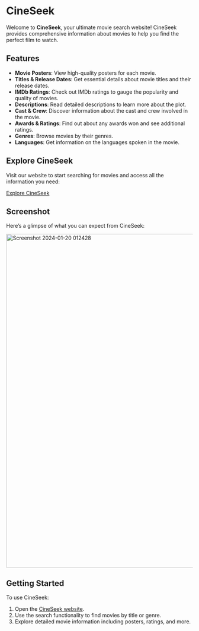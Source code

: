 # CineSeek

Welcome to **CineSeek**, your ultimate movie search website! CineSeek provides comprehensive information about movies to help you find the perfect film to watch.

## Features

- **Movie Posters**: View high-quality posters for each movie.
- **Titles & Release Dates**: Get essential details about movie titles and their release dates.
- **IMDb Ratings**: Check out IMDb ratings to gauge the popularity and quality of movies.
- **Descriptions**: Read detailed descriptions to learn more about the plot.
- **Cast & Crew**: Discover information about the cast and crew involved in the movie.
- **Awards & Ratings**: Find out about any awards won and see additional ratings.
- **Genres**: Browse movies by their genres.
- **Languages**: Get information on the languages spoken in the movie.

## Explore CineSeek

Visit our website to start searching for movies and access all the information you need:

[Explore CineSeek](https://cineseek.netlify.app/)

## Screenshot

Here’s a glimpse of what you can expect from CineSeek:

<img width="900" alt="Screenshot 2024-01-20 012428" src="https://github.com/Haider425/CineSeek/assets/112786520/77aa1181-f89d-4af9-8f0e-13beb70f7d43">

## Getting Started

To use CineSeek:

1. Open the [CineSeek website](https://cineseek.netlify.app/).
2. Use the search functionality to find movies by title or genre.
3. Explore detailed movie information including posters, ratings, and more.




